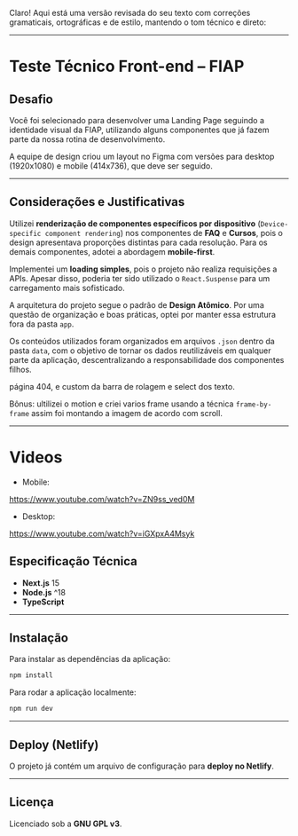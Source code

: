 Claro! Aqui está uma versão revisada do seu texto com correções gramaticais, ortográficas e de estilo, mantendo o tom técnico e direto:

---

# Teste Técnico Front-end – FIAP

## Desafio

Você foi selecionado para desenvolver uma Landing Page seguindo a identidade visual da FIAP, utilizando alguns componentes que já fazem parte da nossa rotina de desenvolvimento.

A equipe de design criou um layout no Figma com versões para desktop (1920x1080) e mobile (414x736), que deve ser seguido.

---

## Considerações e Justificativas

Utilizei **renderização de componentes específicos por dispositivo** (`Device-specific component rendering`) nos componentes de **FAQ** e **Cursos**, pois o design apresentava proporções distintas para cada resolução. Para os demais componentes, adotei a abordagem **mobile-first**.

Implementei um **loading simples**, pois o projeto não realiza requisições a APIs. Apesar disso, poderia ter sido utilizado o `React.Suspense` para um carregamento mais sofisticado.

A arquitetura do projeto segue o padrão de **Design Atômico**. Por uma questão de organização e boas práticas, optei por manter essa estrutura fora da pasta `app`.

Os conteúdos utilizados foram organizados em arquivos `.json` dentro da pasta `data`, com o objetivo de tornar os dados reutilizáveis em qualquer parte da aplicação, descentralizando a responsabilidade dos componentes filhos.

página 404, e custom da barra de rolagem e select dos texto.

Bônus: ultilizei o motion e criei varios frame usando a técnica `frame-by-frame` assim foi montando a imagem de acordo com scroll.

---

# Videos

- Mobile:

https://www.youtube.com/watch?v=ZN9ss_ved0M

- Desktop:

https://www.youtube.com/watch?v=iGXpxA4Msyk


## Especificação Técnica

* **Next.js** 15
* **Node.js** ^18
* **TypeScript**

---

## Instalação

Para instalar as dependências da aplicação:

```bash
npm install
```

Para rodar a aplicação localmente:

```bash
npm run dev
```

---

## Deploy (Netlify)

O projeto já contém um arquivo de configuração para **deploy no Netlify**.

---

## Licença

Licenciado sob a **GNU GPL v3**.
